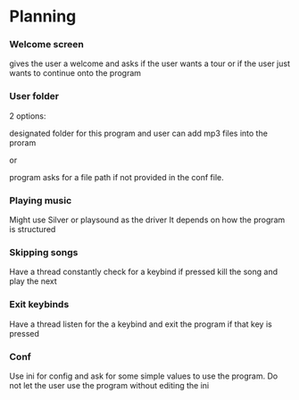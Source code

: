 # Planning

### Welcome screen

gives the user a welcome and asks if the
user wants a tour or if the user just wants
to continue onto the program

### User folder

2 options:

designated folder for this program and user
can add mp3 files into the proram

or

program asks for a file path if not provided
in the conf file.

### Playing music

Might use Silver or playsound as the driver
It depends on how the program is structured

### Skipping songs

Have a thread constantly check for a keybind
if pressed kill the song and play the next

### Exit keybinds

Have a thread listen for the a keybind and
exit the program if that key is pressed 

### Conf
 
Use ini for config and ask for some simple
values to use the program. Do not let the
user use the program without editing the ini
